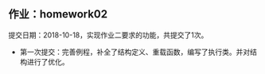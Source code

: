## **作业**：homework02

提交日期：2018-10-18，实现作业二要求的功能，共提交了1次。

- 第一次提交：完善例程，补全了结构定义、重载函数，编写了执行类。并对结构进行了优化。

